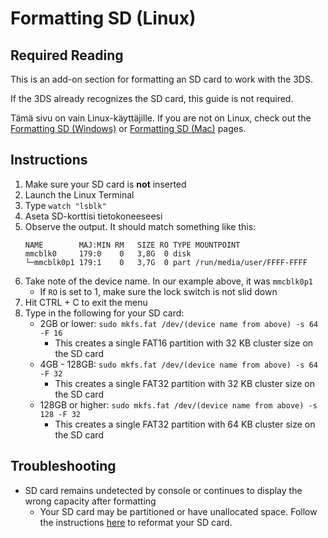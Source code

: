 # Formatting SD (Linux)

## Required Reading

This is an add-on section for formatting an SD card to work with the 3DS.

If the 3DS already recognizes the SD card, this guide is not required.

Tämä sivu on vain Linux-käyttäjille. If you are not on Linux, check out the [Formatting SD (Windows)](formatting-sd-\(windows\)) or [Formatting SD (Mac)](formatting-sd-\(mac\)) pages.

## Instructions

1. Make sure your SD card is **not** inserted
2. Launch the Linux Terminal
3. Type `watch "lsblk"`
4. Aseta SD-korttisi tietokoneeseesi
5. Observe the output. It should match something like this:
   ```
   NAME        MAJ:MIN RM   SIZE RO TYPE MOUNTPOINT
   mmcblk0     179:0    0   3,8G  0 disk
   └─mmcblk0p1 179:1    0   3,7G  0 part /run/media/user/FFFF-FFFF
   ```
6. Take note of the device name. In our example above, it was `mmcblk0p1`
   - If `RO` is set to 1, make sure the lock switch is not slid down
7. Hit CTRL + C to exit the menu
8. Type in the following for your SD card:
   - 2GB or lower: `sudo mkfs.fat /dev/(device name from above) -s 64 -F 16`
     - This creates a single FAT16 partition with 32 KB cluster size on the SD card
   - 4GB - 128GB: `sudo mkfs.fat /dev/(device name from above) -s 64 -F 32`
     - This creates a single FAT32 partition with 32 KB cluster size on the SD card
   - 128GB or higher: `sudo mkfs.fat /dev/(device name from above) -s 128 -F 32`
     - This creates a single FAT32 partition with 64 KB cluster size on the SD card

## Troubleshooting

- SD card remains undetected by console or continues to display the wrong capacity after formatting
  - Your SD card may be partitioned or have unallocated space. Follow the instructions [here](https://wiki.hacks.guide/wiki/SD_Clean/Linux) to reformat your SD card.
